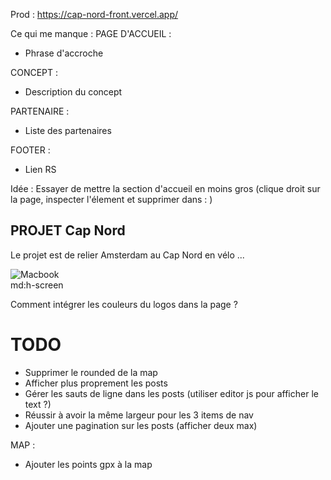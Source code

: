 Prod : https://cap-nord-front.vercel.app/

Ce qui me manque :
PAGE D'ACCUEIL :
- Phrase d'accroche

CONCEPT :
- Description du concept

PARTENAIRE :
- Liste des partenaires

FOOTER :
- Lien RS

Idée :
Essayer de mettre la section d'accueil en moins gros (clique droit sur la page, inspecter l'élement et supprimer dans : )
<section class="pt-24 md:mt-0 md:h-screen flex flex-col justify-center text-center md:text-left md:flex-row md:justify-between md:items-center lg:px-48 md:px-12 px-4 bg-secondary"><div class="md:flex-1 md:mr-10"><h1 class="font-pt-serif text-5xl font-bold mb-7"> PROJET <span class="bg-underline1 bg-left-bottom bg-no-repeat pb-2 bg-100%"> Cap Nord </span></h1><p class="font-pt-serif font-normal mb-7"> Le projet est de relier Amsterdam au Cap Nord en vélo ... </p></div><div class="flex justify-around md:block mt-8 md:mt-0 md:flex-1"><div class="relative"><img src="/assets/Highlight1.svg" alt="" class="absolute -top-16 -left-10"></div><img src="/assets/cap_nord/logo.png" alt="Macbook"><div class="relative"><img src="/assets/Highlight2.svg" alt="" class="absolute -bottom-10 -right-1"></div></div></section>
md:h-screen

Comment intégrer les couleurs du logos dans la page ?

# TODO
- Supprimer le rounded de la map
- Afficher plus proprement les posts
- Gérer les sauts de ligne dans les posts (utiliser editor js pour afficher le text ?)
- Réussir à avoir la même largeur pour les 3 items de nav
- Ajouter une pagination sur les posts (afficher deux max)

MAP :
- Ajouter les points gpx à la map
